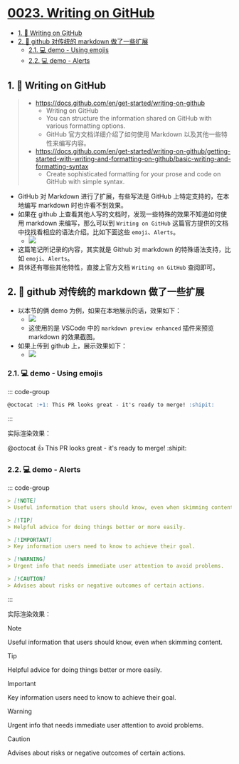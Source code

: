 # [0023. Writing on GitHub](https://github.com/Tdahuyou/TNotes.notes/tree/main/notes/0023.%20Writing%20on%20GitHub)

<!-- region:toc -->

- [1. 🔗 Writing on GitHub](#1--writing-on-github)
- [2. 📒 github 对传统的 markdown 做了一些扩展](#2--github-对传统的-markdown-做了一些扩展)
  - [2.1. 💻 demo - Using emojis](#21--demo---using-emojis)
  - [2.2. 💻 demo - Alerts](#22--demo---alerts)

<!-- endregion:toc -->

## 1. 🔗 Writing on GitHub

> - https://docs.github.com/en/get-started/writing-on-github
>   - Writing on GitHub
>   - You can structure the information shared on GitHub with various formatting options.
>   - GitHub 官方文档详细介绍了如何使用 Markdown 以及其他一些特性来编写内容。
> - https://docs.github.com/en/get-started/writing-on-github/getting-started-with-writing-and-formatting-on-github/basic-writing-and-formatting-syntax
>   - Create sophisticated formatting for your prose and code on GitHub with simple syntax.

- GitHub 对 Markdown 进行了扩展，有些写法是 GitHub 上特定支持的，在本地编写 markdown 时也许看不到效果。
- 如果在 github 上查看其他人写的文档时，发现一些特殊的效果不知道如何使用 markdown 来编写，那么可以到 `Writing on GitHub` 这篇官方提供的文档中找找看相应的语法介绍。比如下面这些 `emoji`、`Alerts`。
  - ![](https://cdn.jsdelivr.net/gh/Tdahuyou/imgs@main/2024-10-16-15-19-48.png)
- 这篇笔记所记录的内容，其实就是 Github 对 markdown 的特殊语法支持，比如 `emoji`、`Alerts`。
- 具体还有哪些其他特性，直接上官方文档 `Writing on GitHub` 查阅即可。

## 2. 📒 github 对传统的 markdown 做了一些扩展

- 以本节的俩 demo 为例，如果在本地展示的话，效果如下：
  - ![](https://cdn.jsdelivr.net/gh/Tdahuyou/imgs@main/2024-10-16-15-20-36.png)
  - 这使用的是 VSCode 中的 `markdown preview enhanced` 插件来预览 markdown 的效果截图。
- 如果上传到 github 上，展示效果如下：
  - ![](https://cdn.jsdelivr.net/gh/Tdahuyou/imgs@main/2024-10-16-15-19-48.png)

### 2.1. 💻 demo - Using emojis

::: code-group

```md [源码]
@octocat :+1: This PR looks great - it's ready to merge! :shipit:
```

:::

实际渲染效果：

@octocat :+1: This PR looks great - it's ready to merge! :shipit:

### 2.2. 💻 demo - Alerts

::: code-group

```md [源码]
> [!NOTE]
> Useful information that users should know, even when skimming content.

> [!TIP]
> Helpful advice for doing things better or more easily.

> [!IMPORTANT]
> Key information users need to know to achieve their goal.

> [!WARNING]
> Urgent info that needs immediate user attention to avoid problems.

> [!CAUTION]
> Advises about risks or negative outcomes of certain actions.
```

:::

实际渲染效果：

> [!NOTE]
> Useful information that users should know, even when skimming content.

> [!TIP]
> Helpful advice for doing things better or more easily.

> [!IMPORTANT]
> Key information users need to know to achieve their goal.

> [!WARNING]
> Urgent info that needs immediate user attention to avoid problems.

> [!CAUTION]
> Advises about risks or negative outcomes of certain actions.
